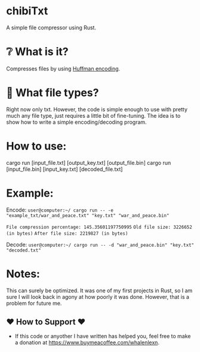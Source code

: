 # chibiTxt
A simple file compressor using Rust.

# :grey_question: What is it?
Compresses files by using [Huffman encoding](https://en.wikipedia.org/wiki/Huffman_coding).

# :file_folder: What file types?
Right now only txt. However, the code is simple enough to use with pretty much any file type, just requires a little bit of fine-tuning. The idea is to show how to write a simple encoding/decoding program.

# How to use:
cargo run [input_file.txt] [output_key.txt] [output_file.bin]
cargo run [input_file.bin] [input_key.txt] [decoded_file.txt]

# Example:
Encode:
`user@computer:~/ cargo run -- -e "example_txt/war_and_peace.txt" "key.txt" "war_and_peace.bin"`

`File compression percentage: 145.35601197750995`
`Old file size: 3226652 (in bytes)`
`After file size: 2219827 (in bytes)`

Decode:
`user@computer:~/ cargo run -- -d "war_and_peace.bin" "key.txt" "decoded.txt"`

# Notes:
This can surely be optimized. It was one of my first projects in Rust, so I am sure I will look back in agony at how poorly it was done. However, that is a problem for future me.

## ❤️ How to Support ❤️
- If this code or anyother I have written has helped you, feel free to make a donation at https://www.buymeacoffee.com/whalenlexn.
